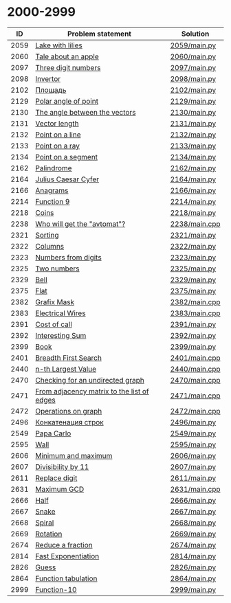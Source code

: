 # 2000-2999

| ID   | Problem statement                                                                      | Solution                       |
|------|----------------------------------------------------------------------------------------|--------------------------------|
| 2059 | [Lake with lilies](https://www.e-olymp.com/en/problems/2059)                           | [2059/main.py](2059/main.py)   |
| 2060 | [Tale about an apple](https://www.e-olymp.com/en/problems/2060)                        | [2060/main.py](2060/main.py)   |
| 2097 | [Three digit numbers](https://www.e-olymp.com/en/problems/2097)                        | [2097/main.py](2097/main.py)   |
| 2098 | [Invertor](https://www.e-olymp.com/en/problems/2098)                                   | [2098/main.py](2098/main.py)   |
| 2102 | [Площадь](https://www.e-olymp.com/en/problems/2102)                                    | [2102/main.py](2102/main.py)   |
| 2129 | [Polar angle of point](https://www.e-olymp.com/en/problems/2129)                       | [2129/main.py](2129/main.py)   |
| 2130 | [The angle between the vectors](https://www.e-olymp.com/en/problems/2130)              | [2130/main.py](2130/main.py)   |
| 2131 | [Vector length](https://www.e-olymp.com/en/problems/2131)                              | [2131/main.py](2131/main.py)   |
| 2132 | [Point on a line](https://www.e-olymp.com/en/problems/2132)                            | [2132/main.py](2132/main.py)   |
| 2133 | [Point on a ray](https://www.e-olymp.com/en/problems/2133)                             | [2133/main.py](2133/main.py)   |
| 2134 | [Point on a segment](https://www.e-olymp.com/en/problems/2134)                         | [2134/main.py](2134/main.py)   |
| 2162 | [Palindrome](https://www.e-olymp.com/en/problems/2162)                                 | [2162/main.py](2162/main.py)   |
| 2164 | [Julius Caesar Cyfer](https://www.e-olymp.com/en/problems/2164)                        | [2164/main.py](2164/main.py)   |
| 2166 | [Anagrams](https://www.e-olymp.com/en/problems/2166)                                   | [2166/main.py](2166/main.py)   |
| 2214 | [Function 9](https://www.e-olymp.com/en/problems/2214)                                 | [2214/main.py](2214/main.py)   |
| 2218 | [Coins](https://www.e-olymp.com/en/problems/2218)                                      | [2218/main.py](2218/main.py)   |
| 2238 | [Who will get the "avtomat"?](https://www.e-olymp.com/en/problems/2238)                | [2238/main.cpp](2238/main.cpp) |
| 2321 | [Sorting](https://www.e-olymp.com/en/problems/2321)                                    | [2321/main.py](2321/main.py)   |
| 2322 | [Columns](https://www.e-olymp.com/en/problems/2322)                                    | [2322/main.py](2322/main.py)   |
| 2323 | [Numbers from digits](https://www.e-olymp.com/en/problems/2323)                        | [2323/main.py](2323/main.py)   |
| 2325 | [Two numbers](https://www.e-olymp.com/en/problems/2325)                                | [2325/main.py](2325/main.py)   |
| 2329 | [Bell](https://www.e-olymp.com/en/problems/2329)                                       | [2329/main.py](2329/main.py)   |
| 2375 | [Flat](https://www.e-olymp.com/en/problems/2375)                                       | [2375/main.py](2375/main.py)   |
| 2382 | [Grafix Mask](https://www.e-olymp.com/en/problems/2382)                                | [2382/main.cpp](2382/main.cpp) |
| 2383 | [Electrical Wires](https://www.e-olymp.com/en/problems/2383)                           | [2383/main.cpp](2383/main.cpp) |
| 2391 | [Cost of call](https://www.e-olymp.com/en/problems/2391)                               | [2391/main.py](2391/main.py)   |
| 2392 | [Interesting Sum](https://www.e-olymp.com/en/problems/2392)                            | [2392/main.py](2392/main.py)   |
| 2399 | [Book](https://www.e-olymp.com/en/problems/2399)                                       | [2399/main.py](2399/main.py)   |
| 2401 | [Breadth First Search](https://www.e-olymp.com/en/problems/2401)                       | [2401/main.cpp](2401/main.cpp) |
| 2440 | [n-th Largest Value](https://www.e-olymp.com/en/problems/2440)                         | [2440/main.cpp](2440/main.cpp) |
| 2470 | [Checking for an undirected graph](https://www.e-olymp.com/en/problems/2470)           | [2470/main.cpp](2470/main.cpp) |
| 2471 | [From adjacency matrix to the list of edges](https://www.e-olymp.com/en/problems/2471) | [2471/main.cpp](2471/main.cpp) |
| 2472 | [Operations on graph](https://www.e-olymp.com/en/problems/2472)                        | [2472/main.cpp](2472/main.cpp) |
| 2496 | [Конкатенация строк](https://www.e-olymp.com/en/problems/2496)                         | [2496/main.py](2496/main.py)   |
| 2549 | [Papa Carlo](https://www.e-olymp.com/en/problems/2549)                                 | [2549/main.py](2549/main.py)   |
| 2595 | [Wall](https://www.e-olymp.com/en/problems/2595)                                       | [2595/main.py](2595/main.py)   |
| 2606 | [Minimum and maximum](https://www.e-olymp.com/en/problems/2606)                        | [2606/main.py](2606/main.py)   |
| 2607 | [Divisibility by 11](https://www.e-olymp.com/en/problems/2607)                         | [2607/main.py](2607/main.py)   |
| 2611 | [Replace digit](https://www.e-olymp.com/en/problems/2611)                              | [2611/main.py](2611/main.py)   |
| 2631 | [Maximum GCD](https://www.e-olymp.com/en/problems/2631)                                | [2631/main.cpp](2631/main.cpp) |
| 2666 | [Half](https://www.e-olymp.com/en/problems/2666)                                       | [2666/main.py](2666/main.py)   |
| 2667 | [Snake](https://www.e-olymp.com/en/problems/2667)                                      | [2667/main.py](2667/main.py)   |
| 2668 | [Spiral](https://www.e-olymp.com/en/problems/2668)                                     | [2668/main.py](2668/main.py)   |
| 2669 | [Rotation](https://www.e-olymp.com/en/problems/2669)                                   | [2669/main.py](2669/main.py)   |
| 2674 | [Reduce a fraction](https://www.e-olymp.com/en/problems/2674)                          | [2674/main.py](2674/main.py)   |
| 2814 | [Fast Exponentiation](https://www.e-olymp.com/en/problems/2814)                        | [2814/main.py](2814/main.py)   |
| 2826 | [Guess](https://www.e-olymp.com/en/problems/2826)                                      | [2826/main.py](2826/main.py)   |
| 2864 | [Function tabulation](https://www.e-olymp.com/en/problems/2864)                        | [2864/main.py](2864/main.py)   |
| 2999 | [Function-10](https://www.e-olymp.com/en/problems/2999)                                | [2999/main.py](2999/main.py)   |

